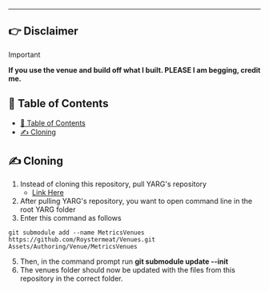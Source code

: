 ---

## 👉 Disclaimer

> [!IMPORTANT]
> **If you use the venue and build off what I built. PLEASE I am begging, credit me.**

## 📃 Table of Contents

- [📃 Table of Contents](#-table-of-contents)
- [✍️ Cloning](#️-cloning)

## ✍️ Cloning

1. Instead of cloning this repository, pull YARG's repository
   - [Link Here](https://github.com/YARC-Official/YARG)
2. After pulling YARG's repository, you want to open command line in the root YARG folder
3. Enter this command as follows
```
git submodule add --name MetricsVenues https://github.com/Roystermeat/Venues.git Assets/Authoring/Venue/MetricsVenues
```
5. Then, in the command prompt run **git submodule update --init**
6. The venues folder should now be updated with the files from this repository in the correct folder.
